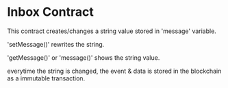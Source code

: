 # Inbox Contract
This contract creates/changes a string value stored in 'message' variable.

'setMessage()' rewrites the string.

'getMessage()' or 'message()' shows the string value.

everytime the string is changed, the event & data is stored in the blockchain as a immutable transaction.
